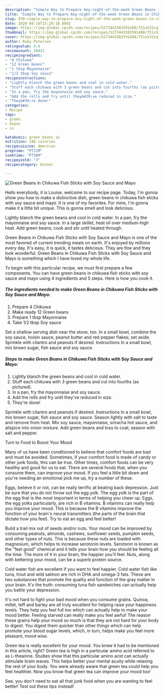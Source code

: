 ```yaml
---
description: "Simple Way to Prepare Any-night-of-the-week Green Beans in Chikuwa Fish Sticks with Soy Sauce and Mayo"
title: "Simple Way to Prepare Any-night-of-the-week Green Beans in Chikuwa Fish Sticks with Soy Sauce and Mayo"
slug: 970-simple-way-to-prepare-any-night-of-the-week-green-beans-in-chikuwa-fish-sticks-with-soy-sauce-and-mayo
date: 2020-08-16T15:29:18.809Z
image: https://img-global.cpcdn.com/recipes/5273443382591488/751x532cq70/green-beans-in-chikuwa-fish-sticks-with-soy-sauce-and-mayo-recipe-main-photo.jpg
thumbnail: https://img-global.cpcdn.com/recipes/5273443382591488/751x532cq70/green-beans-in-chikuwa-fish-sticks-with-soy-sauce-and-mayo-recipe-main-photo.jpg
cover: https://img-global.cpcdn.com/recipes/5273443382591488/751x532cq70/green-beans-in-chikuwa-fish-sticks-with-soy-sauce-and-mayo-recipe-main-photo.jpg
author: Ruby Peterson
ratingvalue: 4.6
reviewcount: 28421
recipeingredient:
- "4 Chikuwa"
- "12 Green beans"
- "1 tbsp Mayonnaise"
- "1/2 tbsp Soy sauce"
recipeinstructions:
- "Lightly blanch the green beans and cool in cold water."
- "Stuff each chikuwa with 3 green beans and cut into fourths (as pictured)."
- "In a pan, fry the mayonnaise and soy sauce."
- "Add the rolls and fry until they&#39;ve reduced in size."
- "They&#39;re done!"
categories:
- Recipe
tags:
- green
- beans
- in

katakunci: green beans in 
nutrition: 188 calories
recipecuisine: American
preptime: "PT21M"
cooktime: "PT38M"
recipeyield: "3"
recipecategory: Dinner

---
```



![Green Beans in Chikuwa Fish Sticks with Soy Sauce and Mayo](https://img-global.cpcdn.com/recipes/5273443382591488/751x532cq70/green-beans-in-chikuwa-fish-sticks-with-soy-sauce-and-mayo-recipe-main-photo.jpg)

Hello everybody, it is Louise, welcome to our recipe page. Today, I'm gonna show you how to make a distinctive dish, green beans in chikuwa fish sticks with soy sauce and mayo. It is one of my favorites. For mine, I'm gonna make it a little bit unique. This is gonna smell and look delicious.

Lightly blanch the green beans and cool in cold water. In a pan, fry the mayonnaise and soy sauce. In a large skillet, heat oil over medium-high heat. Add green beans; cook and stir until heated through.

Green Beans in Chikuwa Fish Sticks with Soy Sauce and Mayo is one of the most favored of current trending meals on earth. It's enjoyed by millions every day. It's easy, it is quick, it tastes delicious. They are fine and they look wonderful. Green Beans in Chikuwa Fish Sticks with Soy Sauce and Mayo is something which I have loved my whole life.


To begin with this particular recipe, we must first prepare a few components. You can have green beans in chikuwa fish sticks with soy sauce and mayo using 4 ingredients and 5 steps. Here is how you cook it.

<!--inarticleads1-->

##### The ingredients needed to make Green Beans in Chikuwa Fish Sticks with Soy Sauce and Mayo:

1. Prepare 4 Chikuwa
1. Make ready 12 Green beans
1. Prepare 1 tbsp Mayonnaise
1. Take 1/2 tbsp Soy sauce


Set a shallow serving dish near the stove, too. In a small bowl, combine the soy sauce, hoisin sauce, peanut butter and red pepper flakes; set aside. Sprinkle with cilantro and peanuts if desired. Instructions In a small bowl, mix brown sugar, fish sauce and soy sauce. 

<!--inarticleads2-->

##### Steps to make Green Beans in Chikuwa Fish Sticks with Soy Sauce and Mayo:

1. Lightly blanch the green beans and cool in cold water.
1. Stuff each chikuwa with 3 green beans and cut into fourths (as pictured).
1. In a pan, fry the mayonnaise and soy sauce.
1. Add the rolls and fry until they&#39;ve reduced in size.
1. They&#39;re done!


Sprinkle with cilantro and peanuts if desired. Instructions In a small bowl, mix brown sugar, fish sauce and soy sauce. Season lightly with salt to taste and remove from heat. Mix soy sauce, mayonnaise, sriracha hot sauce, and allspice into onion mixture. Add green beans and toss to coat; season with salt and pepper. 

Turn to Food to Boost Your Mood


Many of us have been conditioned to believe that comfort foods are bad and must be avoided. Sometimes, if your comfort food is made of candy or other junk foods, this can be true. Other times, comfort foods can be very healthy and good for us to eat. There are several foods that, when you consume them, can improve your mood. If you feel a little bit down and you're needing an emotional pick me up, try a number of these.

Eggs, believe it or not, can be really terrific at beating back depression. Just be sure that you do not throw out the egg yolk. The egg yolk is the part of the egg that is the most important in terms of helping you cheer up. Eggs, the egg yolks particularly, are rich in B vitamins. B vitamins can really help you improve your mood. This is because the B vitamins improve the function of your brain's neural transmitters (the parts of the brain that dictate how you feel). Try to eat an egg and feel better!

Build a trail mix out of seeds and/or nuts. Your mood can be improved by consuming peanuts, almonds, cashews, sunflower seeds, pumpkin seeds, and other types of nuts. This is because these nuts are loaded with magnesium, which helps to increase serotonin levels. Serotonin is known as the "feel good" chemical and it tells your brain how you should be feeling all the time. The more of it in your brain, the happier you'll feel. Nuts, along with bettering your mood, can be a superb protein source.

Cold water fish are excellent if you want to feel happier. Cold water fish like tuna, trout and wild salmon are rich in DHA and omega-3 fats. These are two substances that promote the quality and function of the gray matter in your brain. It's the truth: consuming tuna fish sandwiches can actually help you battle your depression. 

It's not hard to fight your bad mood when you consume grains. Quinoa, millet, teff and barley are all truly excellent for helping raise your happiness levels. They help you feel full too which can actually help to make your mood better. Feeling starved can really make you feel awful! The reason these grains help your mood so much is that they are not hard for your body to digest. You digest them quicker than other things which can help promote your blood sugar levels, which, in turn, helps make you feel more pleasant, mood wise.

Green tea is really excellent for your mood. You knew it had to be mentioned in this article, right? Green tea is high in a particular amino acid referred to as L-theanine. Studies show that this particular amino acid can actually stimulate brain waves. This helps better your mental acuity while relaxing the rest of your body. You were already aware that green tea could help you feel healthier. Now you know that green tea can improve your mood too!

See, you don't need to eat all that junk food when you are wanting to feel better! Test out  these tips  instead!

